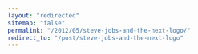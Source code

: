 ```yaml
---
layout: "redirected"
sitemap: "false"
permalink: "/2012/05/steve-jobs-and-the-next-logo/"
redirect_to: "/post/steve-jobs-and-the-next-logo"
---
```




